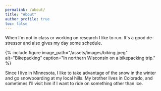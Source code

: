 ```yaml
---
permalink: /about/
title: "About"
author_profile: true
toc: false
---
```


When I'm not in class or working on research I like to run. It's a good de-stressor and also gives my day some schedule.

{% include figure image_path="/assets/images/biking.jpeg" alt="Bikepacking" caption="In northern Wisconsin on a bikepacking trip." %}

Since I live in Minnesota, I like to take advantage of the snow in the winter and go snowboarding at my local hills. My brother lives in Colorado, and sometimes I'll visit him if I want to ride on something other than ice.


